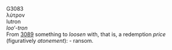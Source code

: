 <body>
  <p>G3083<br>  λύτρον  <br> lutron  <br><i>loo‘-tron </i><br>From <a href="g3089.htm">3089</a>  something to <i>loosen</i> with, that is, a redemption <i>price</i> (figuratively <i>atonement</i>): - ransom.<br></p>
 </body>